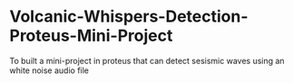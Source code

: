 # Volcanic-Whispers-Detection-Proteus-Mini-Project
To built a mini-project in proteus that can detect sesismic waves using an white noise audio file
